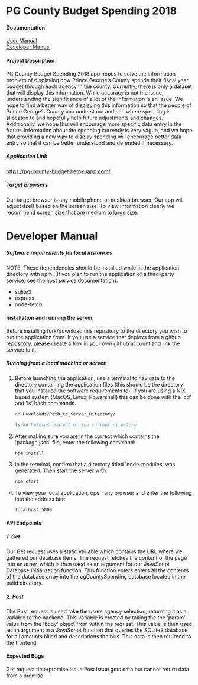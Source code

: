 # PG County Budget Spending 2018


#### Documentation
[User Manual](https://github.com/JmkGallier/377_Project/blob/master/docs/user.md)  
[Developer Manual](https://github.com/JmkGallier/377_Project#developer-manual)


#### Project Description
PG County Budget Spending 2018 app hopes to solve the information problem of displaying how Prince George’s County 
spends their fiscal year budget through each agency in the county. Currently, there is only a dataset that will 
display this information. While accuracy is not the issue, understanding the significance of a lot of the information 
is an issue. We hope to find a better way of displaying this information so that the people of Prince George’s County 
can understand and see where spending is allocated to and hopefully help future adjustments and changes. Additionally, 
we hope this will encourage more specific data entry in the future. Information about the spending currently is very 
vague, and we hope that providing a new way to display spending will encourage better data entry so that it can be 
better understood and defended if necessary.


##### Application Link
https://pg-county-budget.herokuapp.com/


##### Target Browsers
Our target browser is any mobile phone 
or desktop browser. Our app will 
adjust itself based on the screen size. 
To view information clearly we recommend 
screen size that are medium to large size. 


# Developer Manual

##### Software requirements for local instances
NOTE: These dependencies should be installed while in the application directory with npm.
(If you plan to run the application of a third-party service, see the host service documentation).
* sqlite3    
* express    
* node-fetch    


#### Installation and running the server
Before installing fork/download this repository to the directory you wish to run the application from. If you use a
service that deploys from a github repository, please create a fork in your own
github account and link the service to it.


##### Running from a local machine or server.
1. Before launching the application, use a terminal to navigate to the directory containing the application files (this should be the 
directory that you installed the software requirements to). If you are using a NIX based system (MacOS, Linux, Powershell)
this can be done with the 'cd' and 'ls' bash commands.    
    ```bash
    cd Downloads/Path_to_Server_Directory/
    ```    
    ```bash
    ls ## Returns content of the current directory
    ```    

2. After making sure you are in the correct which contains the 'package.json' file, enter the following command:    
    ```bash
    npm install
    ```
3. In the terminal, confirm that a directory titled 'node-modules' was generated. Then start the server with:    
    ```bash
    npm start
    ```    

4. To view your local application, open any browser and enter the following into the address bar:    
    ```text
    localhost:5000
    ```


#### API Endpoints

##### 1. Get
Our Get request uses a static variable which contains the URL where we gathered our database items. The request 
fetches the content of the page into an array, which is then used as an argument for our JavaScript Database 
Initialization function. This function enters enters all the contents of the database array into the pgCountySpending
database located in the build directory.

##### 2. Post
The Post request is used take the users agency selection, returning it as a variable to the backend. This variable
is created by taking the the 'param' value from the 'body' object from within the request. This value is then used 
as an argument in a JavaScript function that queries the SQLite3 database for all amounts billed and descriptions 
the bills. This data is then returned to the frontend.

#### Expected Bugs
Get request time/promise issue
Post issue gets data but cannot return data from a promise
